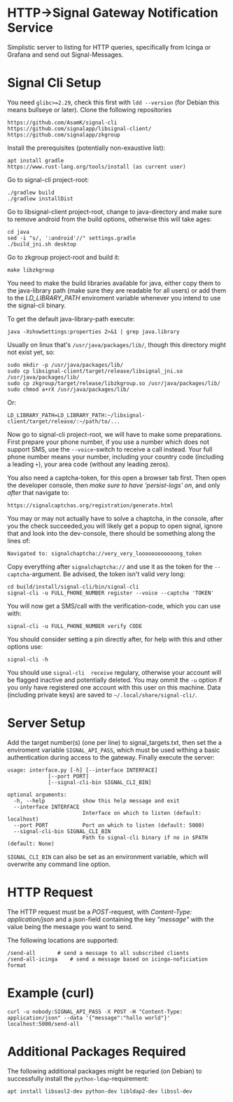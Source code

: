 # HTTP->Signal Gateway Notification Service
Simplistic server to listing for HTTP queries, specifically from Icinga or Grafana and send out Signal-Messages.

# Signal Cli Setup
You need `glibc>=2.29`, check this first with `ldd --version` (for Debian this means bullseye or later).
Clone the following repositories

	https://github.com/AsamK/signal-cli
	https://github.com/signalapp/libsignal-client/
	https://github.com/signalapp/zkgroup

Install the prerequisites (potentially non-exaustive list):

	apt install gradle
	https://www.rust-lang.org/tools/install (as current user)

Go to signal-cli project-root:

	./gradlew build
	./gradlew installDist

Go to libsignal-client project-root, change to java-directory and make sure to remove android from the build options, otherwise this will take ages:

	cd java
	sed -i "s/, ':android'//" settings.gradle 
	./build_jni.sh desktop

Go to zkgroup project-root and build it:

	make libzkgroup

You need to make the build libraries available for java, either copy them to the java-library path (make sure they are readable for all users) or add them to the *LD\_LIBRARY\_PATH* enviroment variable whenever you intend to use the signal-cli binary.

To get the default java-library-path execute:

	java -XshowSettings:properties 2>&1 | grep java.library

Usually on linux that's `/usr/java/packages/lib/`, though this directory might not exist yet, so:

	sudo mkdir -p /usr/java/packages/lib/
	sudo cp libsignal-client/target/release/libsignal_jni.so /usr/java/packages/lib/
	sudo cp zkgroup/target/release/libzkgroup.so /usr/java/packages/lib/
	sudo chmod a+rX /usr/java/packages/lib/

Or:

	LD_LIBRARY_PATH=LD_LIBRARY_PATH:~/libsignal-client/target/release/:~/path/to/...

Now go to signal-cli project-root, we will have to make some preparations. First prepare your phone number, if you use a number which does not support SMS, use the `--voice`-switch to receive a call instead. Your full phone number means your number, including your country code (including a leading `+`), your area code (without any leading zeros).

You also need a captcha-token, for this open a browser tab first. Then open the developer console, then *make sure to have 'persist-logs' on*, and only *after* that navigate to:

	https://signalcaptchas.org/registration/generate.html

You may or may not actually have to solve a chaptcha, in the console, after you the check succeeded,you will likely get a popup to open signal, ignore that and look into the dev-console, there should be something along the lines of:

	Navigated to: signalchaptcha://very_very_loooooooooooong_token

Copy everything after `signalchaptcha://` and use it as the token for the `--captcha`-argument. Be advised, the token isn't valid very long:

	cd build/install/signal-cli/bin/signal-cli
	signal-cli -u FULL_PHONE_NUMBER register --voice --captcha 'TOKEN'

You will now get a SMS/call with the verification-code, which you can use with:

	signal-cli -u FULL_PHONE_NUMBER verify CODE

You should consider setting a pin directly after, for help with this and other options use:

	signal-cli -h

You should use `signal-cli  receive` regulary, otherwise your account will be flagged inactive and potentially deleted. You may ommit the `-u` option if you only have registered one account with this user on this machine. Data (including private keys) are saved to `~/.local/share/signal-cli/`.

# Server Setup  
Add the target number(s) (one per line) to signal\_targets.txt, then set the a enviroment variable `SIGNAL_API_PASS`, which must be used withing a basic authentication during access to the gateway. Finally execute the server:


	usage: interface.py [-h] [--interface INTERFACE] 
				 [--port PORT]
				 [--signal-cli-bin SIGNAL_CLI_BIN]
	
	optional arguments:
	  -h, --help            show this help message and exit
	  --interface INTERFACE
	                        Interface on which to listen (default: localhost)
	  --port PORT           Port on which to listen (default: 5000)
	  --signal-cli-bin SIGNAL_CLI_BIN
	                        Path to signal-cli binary if no in $PATH (default: None)

`SIGNAL_CLI_BIN` can also be set as an environment variable, which will overwrite any command line option.

# HTTP Request
The HTTP request must be a *POST*-request, with *Content-Type: application/json* and a json-field containing the key *"message"* with the value being the message you want to send.

The following locations are supported:

    /send-all   	# send a message to all subscribed clients
    /send-all-icinga 	# send a message based on icinga-noficiation format

# Example (curl)

    curl -u nobody:SIGNAL_API_PASS -X POST -H "Content-Type: application/json" --data '{"message":"hallo world"}' localhost:5000/send-all

# Additional Packages Required

The following additional packages might be requried (on Debian) to successfully install the `python-ldap`-requirement:

    apt install libsasl2-dev python-dev libldap2-dev libssl-dev

